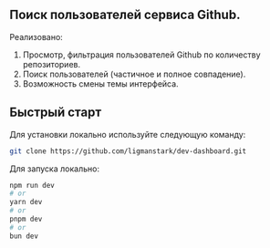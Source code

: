 ## Поиск пользователей сервиса Github.

Реализовано:

1. Просмотр, фильтрация пользователей Github по количеству репозиториев.
2. Поиск пользователей (частичное и полное совпадение).
3. Возможность смены темы интерфейса.

## Быстрый старт

Для установки локально используйте следующую команду:

```bash
git clone https://github.com/ligmanstark/dev-dashboard.git
```

Для запуска локально:

```bash
npm run dev
# or
yarn dev
# or
pnpm dev
# or
bun dev
```
